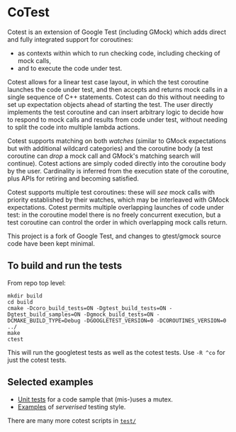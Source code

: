 # CoTest

Cotest is an extension of Google Test (including GMock) which adds direct and fully integrated support for coroutines:
 - as contexts within which to run checking code, including checking of mock calls,
 - and to execute the code under test.

Cotest allows for a linear test case layout, in which the test coroutine launches the code under test, and then accepts and returns mock calls in a single sequence 
of C++ statements. Cotest can do this without needing to set up expectation objects ahead of starting the test. The user directly implements the test coroutine 
and can insert arbitrary logic to decide how to respond to mock calls and results from code under test, without needing to split the code into multiple lambda actions.

Cotest supports matching on both _watches_ (similar to GMock expectations but with additional wildcard categories) and the coroutine body 
(a test coroutine can _drop_ a mock call and GMock's matching search will continue). Cotest actions are simply coded directly into the coroutine body by the user. 
Cardinality is inferred from the execution state of the coroutine, plus APIs for retiring and becoming satisfied.
  
Cotest supports multiple test coroutines: these will _see_ mock calls with priority established by their watches, which may be interleaved with GMock expectations.
Cotest permits multiple overlapping launches of code under test: in the coroutine model there is no freely concurrent execution, 
but a test coroutine can control the order in which overlapping mock calls return.
 
This project is a fork of Google Test, and changes to gtest/gmock source code have been kept minimal. 

## To build and run the tests

From repo top level:
```
mkdir build
cd build
cmake -Dcoro_build_tests=ON -Dgtest_build_tests=ON -Dgtest_build_samples=ON -Dgmock_build_tests=ON -DCMAKE_BUILD_TYPE=Debug -DGOOGLETEST_VERSION=0 -DCOROUTINES_VERSION=0 ../
make
ctest
```
This will run the googletest tests as well as the cotest tests. Use `-R ^co` for just the cotest tests.

## Selected examples

 - [Unit tests](coroutines/test/cotest-mutex.cc) for a code sample that (mis-)uses a mutex.
 - [Examples](coroutines/test/cotest-serverised.cc) of _serverised_ testing style.

There are many more cotest scripts in [`test/`](coroutines/test/)
